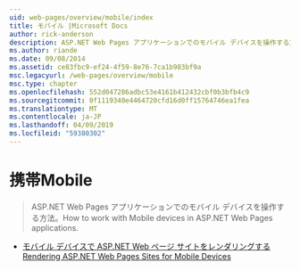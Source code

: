 ```yaml
---
uid: web-pages/overview/mobile/index
title: モバイル |Microsoft Docs
author: rick-anderson
description: ASP.NET Web Pages アプリケーションでのモバイル デバイスを操作する方法。
ms.author: riande
ms.date: 09/08/2014
ms.assetid: ce83fbc9-ef24-4f59-8e76-7ca1b983bf9a
msc.legacyurl: /web-pages/overview/mobile
msc.type: chapter
ms.openlocfilehash: 552d047286adbc53e4161b412432cbf0b3bfb4c9
ms.sourcegitcommit: 0f1119340e4464720cfd16d0ff15764746ea1fea
ms.translationtype: MT
ms.contentlocale: ja-JP
ms.lasthandoff: 04/09/2019
ms.locfileid: "59380302"
---
```

# <a name="mobile"></a><span data-ttu-id="48cf3-103">携帯</span><span class="sxs-lookup"><span data-stu-id="48cf3-103">Mobile</span></span>

> <span data-ttu-id="48cf3-104">ASP.NET Web Pages アプリケーションでのモバイル デバイスを操作する方法。</span><span class="sxs-lookup"><span data-stu-id="48cf3-104">How to work with Mobile devices in ASP.NET Web Pages applications.</span></span>


- [<span data-ttu-id="48cf3-105">モバイル デバイスで ASP.NET Web ページ サイトをレンダリングする</span><span class="sxs-lookup"><span data-stu-id="48cf3-105">Rendering ASP.NET Web Pages Sites for Mobile Devices</span></span>](rendering-aspnet-web-pages-sites-for-mobile-devices.md)
